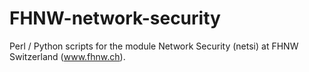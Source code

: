FHNW-network-security
=====================

Perl / Python scripts for the module Network Security (netsi) at FHNW Switzerland (www.fhnw.ch).
